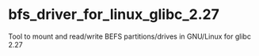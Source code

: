 # bfs_driver_for_linux_glibc_2.27
Tool to mount and read/write BEFS partitions/drives in GNU/Linux for glibc 2.27
